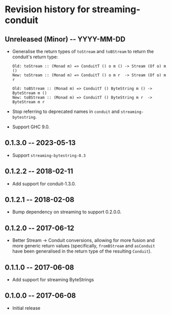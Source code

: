 # Revision history for streaming-conduit

## Unreleased (Minor) -- YYYY-MM-DD

* Generalise the return types of `toStream` and `toBStream` to return
  the conduit's return type:

  ```
  Old: toStream :: (Monad m) => ConduitT () o m () -> Stream (Of o) m ()
  New: toStream :: (Monad m) => ConduitT () o m r  -> Stream (Of o) m r

  Old: toBStream :: (Monad m) => ConduitT () ByteString m () -> ByteStream m ()
  New: toBStream :: (Monad m) => ConduitT () ByteString m r  -> ByteStream m r
  ```

* Stop referring to deprecated names in `conduit` and `streaming-bytestring`.
* Support GHC 9.0.

## 0.1.3.0 -- 2023-05-13

* Support `streaming-bytestring-0.3`

## 0.1.2.2 -- 2018-02-11

* Add support for conduit-1.3.0.

## 0.1.2.1 -- 2018-02-08

* Bump dependency on streaming to support 0.2.0.0.

## 0.1.2.0 -- 2017-06-12

* Better Stream -> Conduit conversions, allowing for more fusion and
  more generic return values (specifically, `fromBStream` and
  `asConduit` have been generalised in the return type of the
  resulting `Conduit`).

## 0.1.1.0 -- 2017-06-08

* Add support for streaming ByteStrings

## 0.1.0.0  -- 2017-06-08

* Initial release
